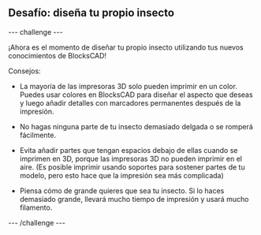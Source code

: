 ## Desafío: diseña tu propio insecto

--- challenge ---

¡Ahora es el momento de diseñar tu propio insecto utilizando tus nuevos conocimientos de BlocksCAD!

Consejos:

+ La mayoría de las impresoras 3D solo pueden imprimir en un color. Puedes usar colores en BlocksCAD para diseñar el aspecto que deseas y luego añadir detalles con marcadores permanentes después de la impresión.

+ No hagas ninguna parte de tu insecto demasiado delgada o se romperá fácilmente.

+ Evita añadir partes que tengan espacios debajo de ellas cuando se imprimen en 3D, porque las impresoras 3D no pueden imprimir en el aire. (Es posible imprimir usando soportes para sostener partes de tu modelo, pero esto hace que la impresión sea más complicada)

+ Piensa cómo de grande quieres que sea tu insecto. Si lo haces demasiado grande, llevará mucho tiempo de impresión y usará mucho filamento.

--- /challenge ---



 




  
